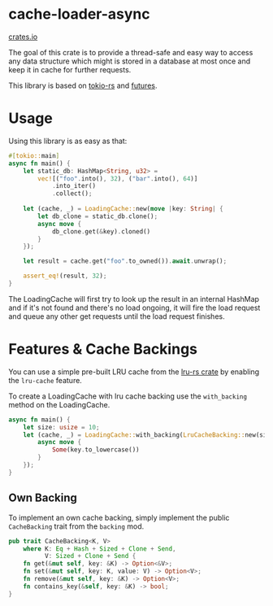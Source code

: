 # cache-loader-async
[crates.io](https://crates.io/crates/cache_loader_async)

The goal of this crate is to provide a thread-safe and easy way to access any data structure
which might is stored in a database at most once and keep it in cache for further requests.

This library is based on [tokio-rs](https://github.com/tokio-rs/tokio) and 
[futures](https://github.com/rust-lang/futures-rs).

# Usage
Using this library is as easy as that:
```rust
#[tokio::main]
async fn main() {
    let static_db: HashMap<String, u32> =
        vec![("foo".into(), 32), ("bar".into(), 64)]
            .into_iter()
            .collect();
    
    let (cache, _) = LoadingCache::new(move |key: String| {
        let db_clone = static_db.clone();
        async move {
            db_clone.get(&key).cloned()
        }
    });

    let result = cache.get("foo".to_owned()).await.unwrap();

    assert_eq!(result, 32);
}
```

The LoadingCache will first try to look up the result in an internal HashMap and if it's
not found and there's no load ongoing, it will fire the load request and queue any other
get requests until the load request finishes.

# Features & Cache Backings

You can use a simple pre-built LRU cache from the [lru-rs crate](https://github.com/jeromefroe/lru-rs) by enabling 
the `lru-cache` feature.

To create a LoadingCache with lru cache backing use the `with_backing` method on the LoadingCache.

```rust
async fn main() {
    let size: usize = 10;
    let (cache, _) = LoadingCache::with_backing(LruCacheBacking::new(size), move |key: String| {
        async move {
            Some(key.to_lowercase())
        }
    });
}
```

## Own Backing

To implement an own cache backing, simply implement the public `CacheBacking` trait from the `backing` mod.

```rust
pub trait CacheBacking<K, V>
    where K: Eq + Hash + Sized + Clone + Send,
          V: Sized + Clone + Send {
    fn get(&mut self, key: &K) -> Option<&V>;
    fn set(&mut self, key: K, value: V) -> Option<V>;
    fn remove(&mut self, key: &K) -> Option<V>;
    fn contains_key(&self, key: &K) -> bool;
}
```